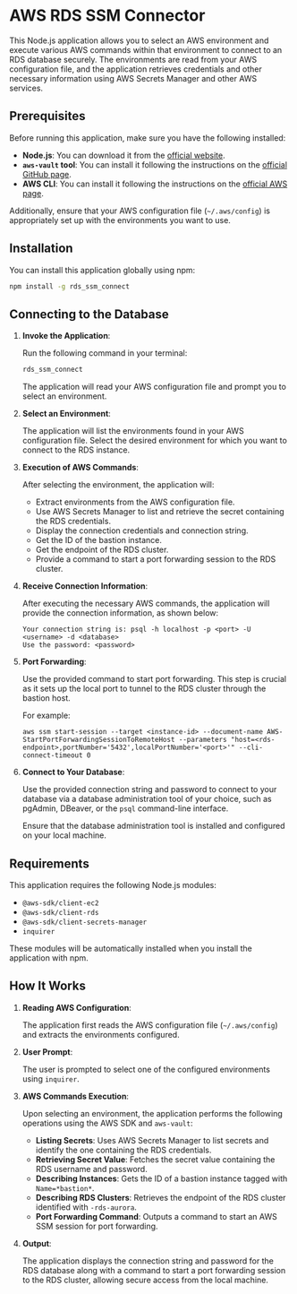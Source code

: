 # AWS RDS SSM Connector

This Node.js application allows you to select an AWS environment and execute various AWS commands within that environment to connect to an RDS database securely. The environments are read from your AWS configuration file, and the application retrieves credentials and other necessary information using AWS Secrets Manager and other AWS services.

## Prerequisites

Before running this application, make sure you have the following installed:

- **Node.js**: You can download it from the [official website](https://nodejs.org/).
- **`aws-vault` tool**: You can install it following the instructions on the [official GitHub page](https://github.com/99designs/aws-vault).
- **AWS CLI**: You can install it following the instructions on the [official AWS page](https://aws.amazon.com/cli/).

Additionally, ensure that your AWS configuration file (`~/.aws/config`) is appropriately set up with the environments you want to use.

## Installation

You can install this application globally using npm:

```bash
npm install -g rds_ssm_connect
```

## Connecting to the Database

1. **Invoke the Application**:
   
   Run the following command in your terminal:

   ```bash
   rds_ssm_connect
   ```

   The application will read your AWS configuration file and prompt you to select an environment.

2. **Select an Environment**:

   The application will list the environments found in your AWS configuration file. Select the desired environment for which you want to connect to the RDS instance.

3. **Execution of AWS Commands**:

   After selecting the environment, the application will:
   
   - Extract environments from the AWS configuration file.
   - Use AWS Secrets Manager to list and retrieve the secret containing the RDS credentials.
   - Display the connection credentials and connection string.
   - Get the ID of the bastion instance.
   - Get the endpoint of the RDS cluster.
   - Provide a command to start a port forwarding session to the RDS cluster.

4. **Receive Connection Information**:

   After executing the necessary AWS commands, the application will provide the connection information, as shown below:

   ```
   Your connection string is: psql -h localhost -p <port> -U <username> -d <database>
   Use the password: <password>
   ```

5. **Port Forwarding**:

   Use the provided command to start port forwarding. This step is crucial as it sets up the local port to tunnel to the RDS cluster through the bastion host.

   For example:

   ```
   aws ssm start-session --target <instance-id> --document-name AWS-StartPortForwardingSessionToRemoteHost --parameters "host=<rds-endpoint>,portNumber='5432',localPortNumber='<port>'" --cli-connect-timeout 0
   ```

6. **Connect to Your Database**:

   Use the provided connection string and password to connect to your database via a database administration tool of your choice, such as pgAdmin, DBeaver, or the `psql` command-line interface.

   Ensure that the database administration tool is installed and configured on your local machine.

## Requirements

This application requires the following Node.js modules:

- `@aws-sdk/client-ec2`
- `@aws-sdk/client-rds`
- `@aws-sdk/client-secrets-manager`
- `inquirer`

These modules will be automatically installed when you install the application with npm.

## How It Works

1. **Reading AWS Configuration**:

   The application first reads the AWS configuration file (`~/.aws/config`) and extracts the environments configured.

2. **User Prompt**:

   The user is prompted to select one of the configured environments using `inquirer`.

3. **AWS Commands Execution**:

   Upon selecting an environment, the application performs the following operations using the AWS SDK and `aws-vault`:
   
   - **Listing Secrets**: Uses AWS Secrets Manager to list secrets and identify the one containing the RDS credentials.
   - **Retrieving Secret Value**: Fetches the secret value containing the RDS username and password.
   - **Describing Instances**: Gets the ID of a bastion instance tagged with `Name=*bastion*`.
   - **Describing RDS Clusters**: Retrieves the endpoint of the RDS cluster identified with `-rds-aurora`.
   - **Port Forwarding Command**: Outputs a command to start an AWS SSM session for port forwarding.

4. **Output**:

   The application displays the connection string and password for the RDS database along with a command to start a port forwarding session to the RDS cluster, allowing secure access from the local machine.
